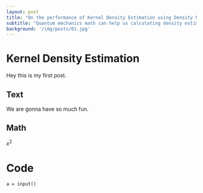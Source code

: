 ```yaml
---
layout: post
title: "On the performance of Kernel Density Estimation using Density Matrices"
subtitle: "Quantum mechanics math can help us calculating density estimates faster"
background: '/img/posts/01.jpg'
---
```


# Kernel Density Estimation
Hey this is my first post.
## Text
We are gonna have so much fun.

## Math
$x^2$

# Code
```
a = input()

```



